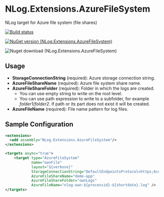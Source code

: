 # NLog.Extensions.AzureFileSystem
NLog target for Azure file system (file shares)

[![Build status](https://ci.appveyor.com/api/projects/status/3u2517drfngeswe0?svg=true)](https://ci.appveyor.com/project/lucianaparaschivei/nlog-extensions-azurefilesystem)

[![NuGet version (NLog.Extensions.AzureFileSystem)](https://img.shields.io/nuget/v/NLog.Extensions.AzureFileSystem.svg?style=flat-square)](https://www.nuget.org/packages/NLog.Extensions.AzureFileSystem/)

![Nuget download (NLog.Extensions.AzureFileSystem)](https://img.shields.io/nuget/dt/NLog.Extensions.AzureFileSystem)

## Usage

  - **StorageConnectionString** (required): Azure storage connection string.
  - **AzureFileShareName** (required): Azure file system share name.
  - **AzureFileShareFolder** (required): Folder in which the logs are created.
    - You can use empty string to write on the root level.
    - You can use path expression to write to a subfolder, for example *folder1/folder2*. If path or its part does not exist it will be created.
  - **AzureFileName** (required): File name pattern for log files.

## Sample Configuration

```xml
<extensions>
  <add assembly="NLog.Extensions.AzureFileSystem"/>
</extensions>

<targets async="true">
    <target type="AzureFileSystem"
            name="ownFile"
            layout="${verbose}"
            StorageConnectionString="DefaultEndpointsProtocol=https;AccountName=;AccountKey=;EndpointSuffix="
            AzureFileShareName="demo-app"
            AzureFileShareFolder="ownLogs"
            AzureFileName="nlog-own-${processid}-${shortdate}.log" />
</targets>
```
